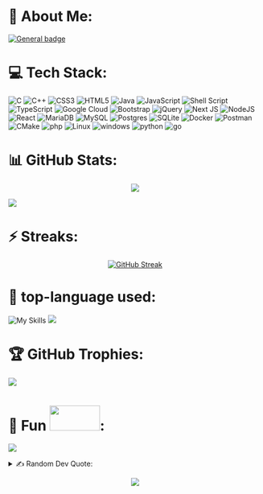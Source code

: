 <!-- About me start-->
# 💫 About Me:
[![General badge](https://img.shields.io/badge/🔭-Exploring_portals_to_infinite_possibilities_in_computer-<COLOR>.svg)](https://shields.io/)
<!-- About me end-->

<!-- tech Stack start-->
# 💻 Tech Stack:
![C](https://img.shields.io/badge/c-%2300599C.svg?style=flat&logo=c&logoColor=white) ![C++](https://img.shields.io/badge/c++-%2300599C.svg?style=flat&logo=c%2B%2B&logoColor=white) ![CSS3](https://img.shields.io/badge/css3-%231572B6.svg?style=flat&logo=css3&logoColor=white) ![HTML5](https://img.shields.io/badge/html5-%23E34F26.svg?style=flat&logo=html5&logoColor=white) ![Java](https://img.shields.io/badge/java-%23ED8B00.svg?style=flat&logo=java&logoColor=white) ![JavaScript](https://img.shields.io/badge/javascript-%23323330.svg?style=flat&logo=javascript&logoColor=%23F7DF1E) ![Shell Script](https://img.shields.io/badge/shell_script-%23121011.svg?style=flat&logo=gnu-bash&logoColor=white) ![TypeScript](https://img.shields.io/badge/typescript-%23007ACC.svg?style=flat&logo=typescript&logoColor=white) ![Google Cloud](https://img.shields.io/badge/Google%20Cloud-%234285F4.svg?style=flat&logo=google-cloud&logoColor=white) ![Bootstrap](https://img.shields.io/badge/bootstrap-%23563D7C.svg?style=flat&logo=bootstrap&logoColor=white) ![jQuery](https://img.shields.io/badge/jquery-%230769AD.svg?style=flat&logo=jquery&logoColor=white) ![Next JS](https://img.shields.io/badge/Next-black?style=flat&logo=next.js&logoColor=white) ![NodeJS](https://img.shields.io/badge/node.js-6DA55F?style=flat&logo=node.js&logoColor=white) ![React](https://img.shields.io/badge/react-%2320232a.svg?style=flat&logo=react&logoColor=%2361DAFB) ![MariaDB](https://img.shields.io/badge/MariaDB-003545?style=flat&logo=mariadb&logoColor=white) ![MySQL](https://img.shields.io/badge/mysql-%2300f.svg?style=flat&logo=mysql&logoColor=white) ![Postgres](https://img.shields.io/badge/postgres-%23316192.svg?style=flat&logo=postgresql&logoColor=white) ![SQLite](https://img.shields.io/badge/sqlite-%2307405e.svg?style=flat&logo=sqlite&logoColor=white) ![Docker](https://img.shields.io/badge/docker-%230db7ed.svg?style=flat&logo=docker&logoColor=white) ![Postman](https://img.shields.io/badge/Postman-FF6C37?style=flat&logo=postman&logoColor=white) ![CMake](https://img.shields.io/badge/CMake-%23008FBA.svg?style=flat&logo=cmake&logoColor=white) ![php](https://img.shields.io/badge/PHP-777BB4?style=flat&logo=php&logoColor=white) ![Linux](https://img.shields.io/badge/Linux-FCC624?style=flat&logo=linux&logoColor=black) ![windows](https://img.shields.io/badge/Windows-0078D6?style=flat&logo=windows&logoColor=white) ![python](https://img.shields.io/badge/Python-3776AB?style=flat&logo=python&logoColor=white) ![go](https://img.shields.io/badge/Go-00ADD8?style=flat&logo=go&logoColor=white)
<!-- tech Stack end-->

<!-- GitHub Stats start-->
# 📊 GitHub Stats:
<div align="center">
  
![](https://github-readme-stats.vercel.app/api?username=Ankush-hegde&rank_icon=percentile&theme=dark&hide_border=true&include_all_commits=true&count_private=true)

</div>

![](https://github-readme-activity-graph-mnex.vercel.app/graph?username=Ankush-Hegde&bg_color=0d1117&color=00FF00&line=32CD32&point=006400&area=true&hide_border=true&hide_title=true)

<!-- GitHub Stats end-->

<!-- Streaks start-->
# ⚡ Streaks:

<div align="center">
  
[![GitHub Streak](https://streak-stats.demolab.com/?user=Ankush-hegde&theme=dark)](https://git.io/streak-stats)

</div>
<!-- Streaks end-->

<!-- top-language used start-->
# 💬 top-language used:
![My Skills](https://skillicons.dev/icons?i=golang,python,php,css,javascript,html) ![](https://github-readme-stats.vercel.app/api/top-langs/?username=Ankush-hegde&theme=dark&hide_border=true&include_all_commits=true&count_private=true&layout=compact)

<!-- top-language used end-->

<!-- GitHub Trophies start-->
# 🏆 GitHub Trophies:
![](https://github-profile-trophy.vercel.app/?username=Ankush-Hegde&theme=darkhub&no-frame=false&no-bg=false&margin-w=4)
<!-- GitHub Trophies end-->

<!-- Fun fact start-->
# 🎉 Fun <img src="https://github.com/user-attachments/assets/2e710b58-8dec-4c48-8b64-6c6001279288" width = "100" height = "50"/>:

![](https://readme-jokes.vercel.app/api)

<!-- Fun fact end-->

<!-- Random Dev Quote start-->
<details>
<summary> ✍️ Random Dev Quote:</summary>
<div align="center">
  
  ![](https://quotes-github-readme.vercel.app/api?type=horizontal&theme=radical)

</div>
</details>
<!-- Random Dev Quote end-->

<!-- visiters count start-->
<div align="center">
  
[![](https://visitcount.itsvg.in/api?id=Ankush-Hegde&label=Profile%20Views&icon=0&pretty=false)](https://visitcount.itsvg.in)

</div>
<!-- visiters count end>

<!-- try -->
<!--
![](https://github-profile-summary-cards.vercel.app/api/cards/productive-time?username=Ankush-Hegde)
![](https://github-profile-summary-cards.vercel.app/api/cards/stats?username=Ankush-Hegde)
![](https://github-profile-summary-cards.vercel.app/api/cards/profile-details?username=Ankush-Hegde)
![](https://github-profile-summary-cards.vercel.app/api/cards/most-commit-language?username=Ankush-Hegde)
![](https://github-profile-summary-cards.vercel.app/api/cards/repos-per-language?username=Ankush-Hegde)
![](https://readme-typing-svg.herokuapp.com/?lines=hello;typing...;)
![](https://github-contributor-stats.vercel.app/api?username=Ankush-Hegde&limit=5&theme=dark&combine_all_yearly_contributions=true)
-->
<!--
![](https://github-readme-stats.vercel.app/api/top-langs/?username=Ankush-hegde&hide_border=true&include_all_commits=true&count_private=true&layout=compact&theme=theme=dark#gh-dark-mode-only&light#gh-light-mode-only)
//this is to make theam change for light and dark
-->
<!-- try end-->

<!--
**Ankush-Hegde/Ankush-Hegde** is a ✨ _special_ ✨ repository because its `README.md` (this file) appears on your GitHub profile.

Here are some ideas to get you started:

- 🔭 I’m currently working on ...
- 🌱 I’m currently learning ...
- 👯 I’m looking to collaborate on ...
- 🤔 I’m looking for help with ...
- 💬 Ask me about ...
- 📫 How to reach me: ...
- 😄 Pronouns: ...
- ⚡ Fun fact: ...
-->

